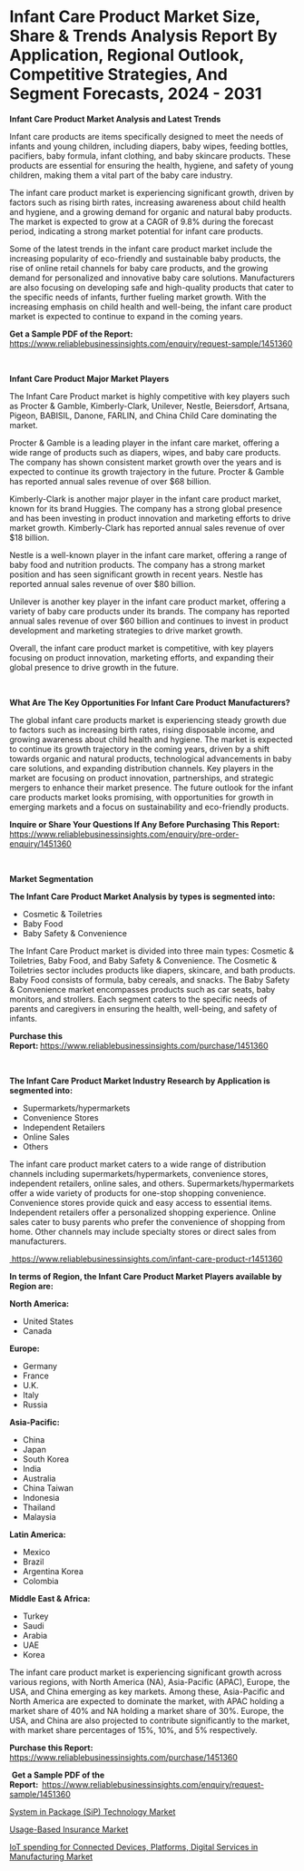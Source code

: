 <p><h1>Infant Care Product Market Size, Share & Trends Analysis Report By Application, Regional Outlook, Competitive Strategies, And Segment Forecasts, 2024 - 2031</h1></p><p><strong>Infant Care Product Market Analysis and Latest Trends</strong></p>
<p><p>Infant care products are items specifically designed to meet the needs of infants and young children, including diapers, baby wipes, feeding bottles, pacifiers, baby formula, infant clothing, and baby skincare products. These products are essential for ensuring the health, hygiene, and safety of young children, making them a vital part of the baby care industry.</p><p>The infant care product market is experiencing significant growth, driven by factors such as rising birth rates, increasing awareness about child health and hygiene, and a growing demand for organic and natural baby products. The market is expected to grow at a CAGR of 9.8% during the forecast period, indicating a strong market potential for infant care products.</p><p>Some of the latest trends in the infant care product market include the increasing popularity of eco-friendly and sustainable baby products, the rise of online retail channels for baby care products, and the growing demand for personalized and innovative baby care solutions. Manufacturers are also focusing on developing safe and high-quality products that cater to the specific needs of infants, further fueling market growth. With the increasing emphasis on child health and well-being, the infant care product market is expected to continue to expand in the coming years.</p></p>
<p><strong>Get a Sample PDF of the Report:&nbsp;</strong> <a href="https://www.reliablebusinessinsights.com/enquiry/request-sample/1451360">https://www.reliablebusinessinsights.com/enquiry/request-sample/1451360</a></p>
<p>&nbsp;</p>
<p><strong>Infant Care Product Major Market Players</strong></p>
<p><p>The Infant Care Product market is highly competitive with key players such as Procter & Gamble, Kimberly-Clark, Unilever, Nestle, Beiersdorf, Artsana, Pigeon, BABISIL, Danone, FARLIN, and China Child Care dominating the market. </p><p>Procter & Gamble is a leading player in the infant care market, offering a wide range of products such as diapers, wipes, and baby care products. The company has shown consistent market growth over the years and is expected to continue its growth trajectory in the future. Procter & Gamble has reported annual sales revenue of over $68 billion.</p><p>Kimberly-Clark is another major player in the infant care product market, known for its brand Huggies. The company has a strong global presence and has been investing in product innovation and marketing efforts to drive market growth. Kimberly-Clark has reported annual sales revenue of over $18 billion.</p><p>Nestle is a well-known player in the infant care market, offering a range of baby food and nutrition products. The company has a strong market position and has seen significant growth in recent years. Nestle has reported annual sales revenue of over $80 billion.</p><p>Unilever is another key player in the infant care product market, offering a variety of baby care products under its brands. The company has reported annual sales revenue of over $60 billion and continues to invest in product development and marketing strategies to drive market growth.</p><p>Overall, the infant care product market is competitive, with key players focusing on product innovation, marketing efforts, and expanding their global presence to drive growth in the future.</p></p>
<p>&nbsp;</p>
<p><strong>What Are The Key Opportunities For Infant Care Product Manufacturers?</strong></p>
<p><p>The global infant care products market is experiencing steady growth due to factors such as increasing birth rates, rising disposable income, and growing awareness about child health and hygiene. The market is expected to continue its growth trajectory in the coming years, driven by a shift towards organic and natural products, technological advancements in baby care solutions, and expanding distribution channels. Key players in the market are focusing on product innovation, partnerships, and strategic mergers to enhance their market presence. The future outlook for the infant care products market looks promising, with opportunities for growth in emerging markets and a focus on sustainability and eco-friendly products.</p></p>
<p><strong>Inquire or Share Your Questions If Any Before Purchasing This Report:</strong> <a href="https://www.reliablebusinessinsights.com/enquiry/pre-order-enquiry/1451360">https://www.reliablebusinessinsights.com/enquiry/pre-order-enquiry/1451360</a></p>
<p>&nbsp;</p>
<p><strong>Market Segmentation</strong></p>
<p><strong>The Infant Care Product Market Analysis by types is segmented into:</strong></p>
<p><ul><li>Cosmetic & Toiletries</li><li>Baby Food</li><li>Baby Safety & Convenience</li></ul></p>
<p><p>The Infant Care Product market is divided into three main types: Cosmetic & Toiletries, Baby Food, and Baby Safety & Convenience. The Cosmetic & Toiletries sector includes products like diapers, skincare, and bath products. Baby Food consists of formula, baby cereals, and snacks. The Baby Safety & Convenience market encompasses products such as car seats, baby monitors, and strollers. Each segment caters to the specific needs of parents and caregivers in ensuring the health, well-being, and safety of infants.</p></p>
<p><strong>Purchase this Report:&nbsp;</strong><a href="https://www.reliablebusinessinsights.com/purchase/1451360">https://www.reliablebusinessinsights.com/purchase/1451360</a></p>
<p>&nbsp;</p>
<p><strong>The Infant Care Product Market Industry Research by Application is segmented into:</strong></p>
<p><ul><li>Supermarkets/hypermarkets</li><li>Convenience Stores</li><li>Independent Retailers</li><li>Online Sales</li><li>Others</li></ul></p>
<p><p>The infant care product market caters to a wide range of distribution channels including supermarkets/hypermarkets, convenience stores, independent retailers, online sales, and others. Supermarkets/hypermarkets offer a wide variety of products for one-stop shopping convenience. Convenience stores provide quick and easy access to essential items. Independent retailers offer a personalized shopping experience. Online sales cater to busy parents who prefer the convenience of shopping from home. Other channels may include specialty stores or direct sales from manufacturers.</p></p>
<p><a href="https://www.reliablebusinessinsights.com/infant-care-product-r1451360">&nbsp;https://www.reliablebusinessinsights.com/infant-care-product-r1451360</a></p>
<p><strong>In terms of Region, the Infant Care Product Market Players available by Region are:</strong></p>
<p>
    <p> <strong> North America: </strong>
        <ul>
            <li>United States</li>
            <li>Canada</li>
        </ul>
        </p> 
    <p> <strong> Europe: </strong>
        <ul>
            <li>Germany</li>
            <li>France</li>
            <li>U.K.</li>
            <li>Italy</li>
            <li>Russia</li>
        </ul>
        </p> 
    <p> <strong> Asia-Pacific: </strong>
        <ul>
            <li>China</li>
            <li>Japan</li>
            <li>South Korea</li>
            <li>India</li>
            <li>Australia</li>
            <li>China Taiwan</li>
            <li>Indonesia</li>
            <li>Thailand</li>
            <li>Malaysia</li>
        </ul>
        </p> 
    <p> <strong> Latin America: </strong>
        <ul>
            <li>Mexico</li>
            <li>Brazil</li>
            <li>Argentina Korea</li>
            <li>Colombia</li>
        </ul>
        </p> 
    <p> <strong> Middle East & Africa: </strong>
        <ul>
            <li>Turkey</li>
            <li>Saudi</li>
            <li>Arabia</li>
            <li>UAE</li>
            <li>Korea</li>
        </ul>
    </p>
    </p>
<p><p>The infant care product market is experiencing significant growth across various regions, with North America (NA), Asia-Pacific (APAC), Europe, the USA, and China emerging as key markets. Among these, Asia-Pacific and North America are expected to dominate the market, with APAC holding a market share of 40% and NA holding a market share of 30%. Europe, the USA, and China are also projected to contribute significantly to the market, with market share percentages of 15%, 10%, and 5% respectively.</p></p>
<p><strong>Purchase this Report: </strong><a href="https://www.reliablebusinessinsights.com/purchase/1451360">https://www.reliablebusinessinsights.com/purchase/1451360</a></p>
<p>&nbsp;<strong>Get a Sample PDF of the Report:&nbsp;&nbsp;</strong><a href="https://www.reliablebusinessinsights.com/enquiry/request-sample/1451360">https://www.reliablebusinessinsights.com/enquiry/request-sample/1451360</a></p>
<p><strong></strong></p>
<p><p><a href="https://github.com/JosephWillisbXXgf/Market-Research-Report-List-1/blob/main/system-in-package-sip-technology-market.md">System in Package (SiP) Technology Market</a></p><p><a href="https://github.com/ORAZITOM/Market-Research-Report-List-1/blob/main/usage-based-insurance-market.md">Usage-Based Insurance Market</a></p><p><a href="https://github.com/verajwilson971/Market-Research-Report-List-1/blob/main/iot-spending-for-connected-devices-platforms-digital-services-in-manufacturing-market.md">IoT spending for Connected Devices, Platforms, Digital Services in Manufacturing Market</a></p></p>